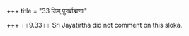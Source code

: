 +++
title = "33 किम् पुनर्ब्राह्मणाः"

+++
।।9.33।। Sri Jayatirtha did not comment on this sloka.  
  
